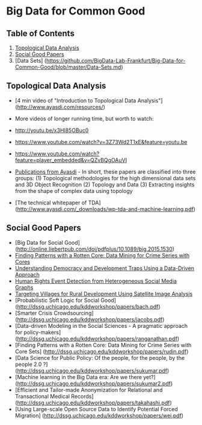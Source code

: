 # Big Data for Common Good

## <a name='TOC'>Table of Contents</a>

  1. [Topological Data Analysis](#TDA)
  2. [Social Good Papers](#SocialGood)
  3. [Data Sets] (https://github.com/BigData-Lab-Frankfurt/Big-Data-for-Common-Good/blob/master/Data-Sets.md)
  
## <a name='TDA'> Topological Data Analysis

* [4 min video of "Introduction to Topological Data Analysis"] (http://www.ayasdi.com/resources/)
* More videos of longer running time, but worth to watch:
* http://youtu.be/x3Hl85OBuc0
* https://www.youtube.com/watch?v=3Z73Wd2T1xE&feature=youtu.be
* https://www.youtube.com/watch?feature=player_embedded&v=QZvBQgOAuVI

* [Publications from Ayasdi](http://www.ayasdi.com/resources/#publications) - In short, these papers are classified into three groups:
(1) Topological methodologies for the high dimensional data sets and 3D Object Recognition
(2) Topology and Data
(3) Extracting insights from the shape of complex data using topology

* [The technical whitepaper of TDA] (http://www.ayasdi.com/_downloads/wp-tda-and-machine-learning.pdf)


## <a name='SocialGood'> Social Good Papers

* [Big Data for Social Good] (http://online.liebertpub.com/doi/pdfplus/10.1089/big.2015.1530)
* [Finding Patterns with a Rotten Core: Data Mining for Crime Series with Cores](http://online.liebertpub.com/doi/pdfplus/10.1089/big.2014.0021)
* [Understanding Democracy and Development Traps Using a Data-Driven Approach](http://online.liebertpub.com/doi/pdfplus/10.1089/big.2014.0066)
* [Human Rights Event Detection from Heterogeneous Social Media Graphs](http://online.liebertpub.com/doi/pdfplus/10.1089/big.2014.0072)
* [Targeting Villages for Rural Development Using Satellite Image Analysis](http://online.liebertpub.com/doi/pdfplus/10.1089/big.2014.0061)
* [Probabilistic Soft Logic for Social Good] (http://dssg.uchicago.edu/kddworkshop/papers/bach.pdf) 
* [Smarter Crisis Crowdsourcing] (http://dssg.uchicago.edu/kddworkshop/papers/jacobs.pdf) 
* [Data-driven Modeling in the Social Sciences - A pragmatic approach for policy-makers] (http://dssg.uchicago.edu/kddworkshop/papers/ranganathan.pdf)
* [Finding Patterns with a Rotten Core: Data Mining for Crime Series with Core Sets] (http://dssg.uchicago.edu/kddworkshop/papers/rudin.pdf) 
* [Data Science for Public Policy: Of the people, for the people, by the people 2.0 ?] (http://dssg.uchicago.edu/kddworkshop/papers/sukumar.pdf)
* [Machine learning in the Big Data era:  Are we there yet?] (http://dssg.uchicago.edu/kddworkshop/papers/sukumar2.pdf) 
* [Efficient and Tailor-made Anonymization for Relational and Transactional Medical Records] (http://dssg.uchicago.edu/kddworkshop/papers/takahashi.pdf)
* [Using Large-scale Open Source Data to Identify Potential Forced Migration] (http://dssg.uchicago.edu/kddworkshop/papers/wei.pdf) 
